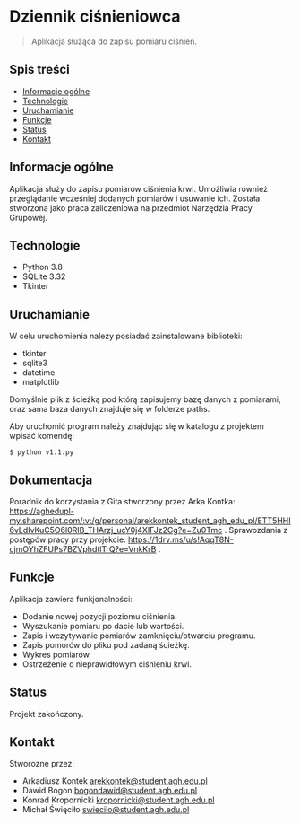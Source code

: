 # Dziennik ciśnieniowca
>Aplikacja służąca do zapisu pomiaru ciśnień.

## Spis treści
* [Informacje ogólne](#informacje-ogólne)
* [Technologie](#technologie)
* [Uruchamianie](#uruchamianie)
* [Funkcje](#funkcje)
* [Status](#status)
* [Kontakt](#Kontakt)

## Informacje ogólne
Aplikacja służy do zapisu pomiarów ciśnienia krwi. Umożliwia również przeglądanie wcześniej dodanych pomiarów i usuwanie ich. Została stworzona jako praca zaliczeniowa na przedmiot Narzędzia Pracy Grupowej.

## Technologie
* Python 3.8
* SQLite 3.32
* Tkinter

## Uruchamianie
W celu uruchomienia należy posiadać zainstalowane biblioteki:
* tkinter
* sqlite3
* datetime
* matplotlib

Domyślnie plik z ścieżką pod którą zapisujemy bazę danych z pomiarami, oraz sama baza danych znajduje się w folderze paths.

Aby uruchomić program należy znajdując się w katalogu z projektem wpisać komendę:

```
$ python v1.1.py
```
## Dokumentacja

Poradnik do korzystania z Gita stworzony przez Arka Kontka: https://aghedupl-my.sharepoint.com/:v:/g/personal/arekkontek_student_agh_edu_pl/ETT5HHI6vLdIvKuC5O6l0RIB_THArzj_ucY0j4XIFJz2Cg?e=Zu0Tmc .
Sprawozdania z postępów pracy przy projekcie: https://1drv.ms/u/s!AqqT8N-cjmOYhZFUPs7BZVphdtlTrQ?e=VnkKrB .

## Funkcje
Aplikacja zawiera funkjonalności:
* Dodanie nowej pozycji poziomu ciśnienia.
* Wyszukanie pomiaru po dacie lub wartości.
* Zapis i wczytywanie pomiarów zamknięciu/otwarciu programu.
* Zapis pomorów do pliku pod zadaną ścieżkę.
* Wykres pomiarów.
* Ostrzeżenie o nieprawidłowym ciśnieniu krwi.

## Status
Projekt zakończony.

## Kontakt
Stworozne przez:
* Arkadiusz Kontek	arekkontek@student.agh.edu.pl
* Dawid Bogon		bogondawid@student.agh.edu.pl
* Konrad Kropornicki	kropornicki@student.agh.edu.pl
* Michał Święciło	swiecilo@student.agh.edu.pl
